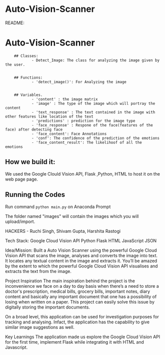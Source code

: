 # Auto-Vision-Scanner

README:

# Auto-Vision-Scanner

        
        ## Classes:
                - Detect_Image: The class for analyzing the image given by the user.


        ## Functions:
                - 'detect_image()': For Analyzing the image
                

        ## Variables.
                - 'content' : the image matrix
                - 'image' : The type of the image which will portray the content
                - 'text_response' : The text contained in the image with other features like location of the text
                - 'predictions' : prediction for the image type
                - 'face_response' : Respone of the face(features of the face) after detecting face
                - 'face_content': Face Annotations
                - 'conf': The confidence of the prediction of the emotions
                - 'face_content_result': The likelihoof of all the emotions

## How we build it:
We used the Google Clould Vision API,  Flask ,Python,  HTML to host it on the web page page.

## Running the Codes

Run command `python main.py` on Anaconda Prompt

The folder named "images" will contain the images which you will upload/import.

HACKERS - Ruchi Singh, Shivam Gupta, Harshita Rastogi

Tech Stack:
Google Cloud Vision API
Python
Flask
HTML
JavaScript
JSON
 
Idea/Mission:
Built a Auto Vision Scanner using the powerful Google Cloud Vision API that scans the image, analyses and converts the image into text. It locates any textual content in the image and extracts it. 
You’ll be amazed by the extent to which the powerful Google Cloud Vision API visualises and extracts the text from the image. 

Project Inspiration
The main inspiration behind the project is the inconvenience we face on a day to day basis when there’s a need to store a doctor's prescription, medical bills, grocery bills, important notes, diary content and basically any important document that one has a possibility of losing when written on a paper. 
This project can easily solve this issue by digitally storing the important documents.

On a broad level, this application can be used for investigation purposes for tracking and analysing. Infact, the application has the capability to give similar image suggestions as well.

Key Learnings
The application made us explore the Google Cloud Vision API for the first time, implement Flask while integrating it with HTML and Javascript.
